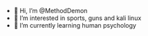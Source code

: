 - 👋 Hi, I’m @MethodDemon
- 👀 I’m interested in sports, guns and kali linux
- 🌱 I’m currently learning human psychology


<!---
MethodDemon/MethodDemon is a ✨ special ✨ repository because its `README.md` (this file) appears on your GitHub profile.
You can click the Preview link to take a look at your changes.
--->
